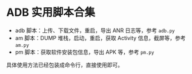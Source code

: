 # ADB 实用脚本合集

- adb 脚本：上传、下载文件，重启，导出 ANR 日志等，参考 `adb.py`
- am 脚本：DUMP 堆栈，启动，重启，获取 Activity 信息，截屏等，参考 `am.py`
- pm 脚本：获取软件安装包信息，导出 APK 等，参考 `pm.py`

具体使用方法已经包装成命令行，直接使用即可。
